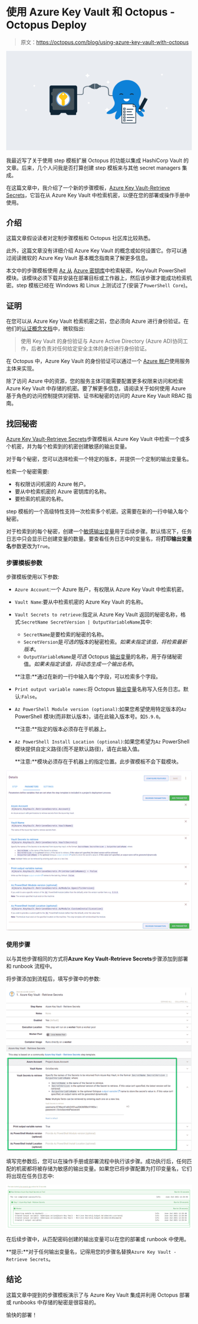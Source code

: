 # 使用 Azure Key Vault 和 Octopus - Octopus Deploy

> 原文：<https://octopus.com/blog/using-azure-key-vault-with-octopus>

[![Using Azure Key Vault with Octopus Deploy](img/4e0f6165a00cedd10895c1cf6ef38c59.png)](#)

我最近写了关于使用 step 模板扩展 Octopus 的功能以集成 HashiCorp Vault 的文章。后来，几个人问我是否打算创建 step 模板来与其他 secret managers 集成。

在这篇文章中，我介绍了一个新的步骤模板，[Azure Key Vault-Retrieve Secrets](https://library.octopus.com/step-templates/6f59f8aa-b2db-4f7a-b02d-a72c13d386f0/actiontemplate-azure-key-vault-retrieve-secrets)，它旨在从 Azure Key Vault 中检索机密，以便在您的部署或操作手册中使用。

## 介绍

这篇文章假设读者对定制步骤模板和 Octopus 社区库比较熟悉。

此外，这篇文章没有详细介绍 Azure Key Vault 的概念或如何设置它。你可以通过阅读微软的 Azure Key Vault 基本概念指南来了解更多信息。

本文中的步骤模板使用 [Az 从](https://docs.microsoft.com/en-us/powershell/module/az.keyvault/) [Azure 密钥库](https://azure.microsoft.com/en-gb/services/key-vault/)中检索秘密。KeyVault PowerShell 模块。该模块必须下载并安装在部署目标或工作器上，然后该步骤才能成功检索机密。step 模板已经在 Windows 和 Linux 上测试过了(安装了`PowerShell Core`)。

## 证明

在您可以从 Azure Key Vault 检索机密之前，您必须向 Azure 进行身份验证。在他们的[认证概念文档](https://docs.microsoft.com/en-us/azure/key-vault/general/authentication)中，微软指出:

> 使用 Key Vault 的身份验证与 Azure Active Directory (Azure AD)协同工作，后者负责对任何给定安全主体的身份进行身份验证。

在 Octopus 中，Azure Key Vault 的身份验证可以通过一个 [Azure 帐户](https://octopus.com/docs/infrastructure/accounts/azure)使用服务主体来实现。

除了访问 Azure 中的资源，您的服务主体可能需要配置更多权限来访问和检索 Azure Key Vault 中存储的机密。要了解更多信息，请阅读关于如何使用 Azure 基于角色的访问控制提供对密钥、证书和秘密的访问的 Azure Key Vault RBAC 指南。

## 找回秘密

[Azure Key Vault-Retrieve Secrets](https://library.octopus.com/step-templates/6f59f8aa-b2db-4f7a-b02d-a72c13d386f0/actiontemplate-azure-key-vault-retrieve-secrets)步骤模板从 Azure Key Vault 中检索一个或多个机密，并为每个检索到的机密创建敏感的输出变量。

对于每个秘密，您可以选择检索一个特定的版本，并提供一个定制的输出变量名。

检索一个秘密需要:

*   有权限访问机密的 Azure 帐户。
*   要从中检索机密的 Azure 密钥库的名称。
*   要检索的机密的名称。

step 模板的一个高级特性支持一次检索多个机密。这需要在新的一行中输入每个秘密。

对于检索到的每个秘密，创建一个[敏感输出变量](https://octopus.com/docs/projects/variables/output-variables#sensitive-output-variables)用于后续步骤。默认情况下，任务日志中只会显示已创建变量的数量。要查看任务日志中的变量名，将**打印输出变量名**参数更改为`True`。

### 步骤模板参数

步骤模板使用以下参数:

*   `Azure Account`:一个 Azure 账户，有权限从 Azure Key Vault 中检索机密。

*   `Vault Name`:要从中检索机密的 Azure Key Vault 的名称。

*   `Vault Secrets to retrieve`:指定从 Azure Key Vault 返回的秘密名称，格式:`SecretName SecretVersion | OutputVariableName`其中:

    *   `SecretName`是要检索的秘密的名称。
    *   `SecretVersion`是*可选的*版本的秘密检索。*如果未指定该值，将检索最新版本*。
    *   `OutputVariableName`是*可选* Octopus [输出变量](https://octopus.com/docs/projects/variables/output-variables)的名称，用于存储秘密值。*如果未指定该值，将动态生成一个输出名称*。

    **注意:**通过在新的一行中输入每个字段，可以检索多个字段。

*   `Print output variable names`:将 Octopus [输出变量](https://octopus.com/docs/projects/variables/output-variables)名称写入任务日志。默认:`False`。

*   `Az PowerShell Module version (optional)`:如果您希望使用特定版本的`Az` PowerShell 模块(而非默认版本)，请在此输入版本号。如`5.9.0`。

    **注意:**指定的版本必须存在于机器上。

*   `Az PowerShell Install Location (optional)`:如果您希望为`Az` PowerShell 模块提供自定义路径(而不是默认路径)，请在此输入值。

    **注意:**模块必须存在于机器上的指定位置。此步骤模板不会下载模块。

[![Parameters for the step](img/a407b6607a464fd2880bd131ff6f23d0.png)](#)

### 使用步骤

以与其他步骤相同的方式将**Azure Key Vault-Retrieve Secrets**步骤添加到部署和 runbook 流程中。

将步骤添加到流程后，填写步骤中的参数:

[![Azure Key Vault retrieve secrets step used in a process](img/02d7d43b2d65aac78420d95093173c28.png)](#)

填写完参数后，您可以在操作手册或部署流程中执行该步骤。成功执行后，任何匹配的机密都将被存储为敏感的输出变量。如果您已将步骤配置为打印变量名，它们将出现在任务日志中:

[![Azure Key Vault retrieve secrets step task log](img/fbfdfff5639b77a5e5a4a8808e82155c.png)](#)

在后续步骤中，从匹配密码创建的输出变量可以在您的部署或 runbook 中使用。

**提示:**对于任何输出变量名，记得用您的步骤名替换`Azure Key Vault - Retrieve Secrets`。

## 结论

这篇文章中提到的步骤模板演示了与 Azure Key Vault 集成并利用 Octopus 部署或 runbooks 中存储的秘密是很容易的。

愉快的部署！